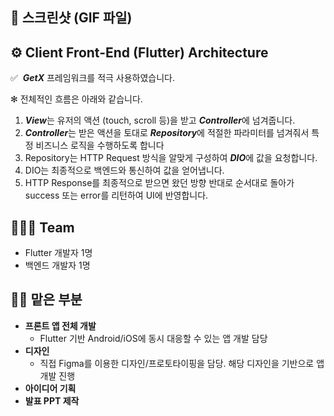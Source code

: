 ## **🌄 스크린샷 (GIF 파일)**

## ⚙️ Client Front-End (Flutter) Architecture

✅  ***GetX*** 프레임워크를 적극 사용하였습니다.

✻ 전체적인 흐름은 아래와 같습니다.

1. ***View***는 유저의 액션 (touch, scroll 등)을 받고 ***Controller***에 넘겨줍니다.
2. ***Controller***는 받은 액션을 토대로 ***Repository***에 적절한 파라미터를 넘겨줘서 특정 비즈니스 로직을 수행하도록 합니다
3. Repository는 HTTP Request 방식을 알맞게 구성하여 ***DIO***에 값을 요청합니다.
4. DIO는 최종적으로 백엔드와 통신하여 값을 얻어냅니다.
5. HTTP Response를 최종적으로 받으면 왔던 방향 반대로 순서대로 돌아가 success 또는 error를 리턴하여 UI에 반영합니다.

## 👨🏻‍💻 Team

- Flutter 개발자 1명
- 백엔드 개발자 1명

## ✋🏻 맡은 부분

- **프론트 앱 전체 개발**
    - Flutter 기반 Android/iOS에 동시 대응할 수 있는 앱 개발 담당
- **디자인**
    - 직접 Figma를 이용한 디자인/프로토타이핑을 담당. 해당 디자인을 기반으로 앱 개발 진행
- **아이디어 기획**
- **발표 PPT 제작**

